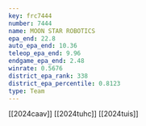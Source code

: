 ```yaml
---
key: frc7444
number: 7444
name: MOON STAR ROBOTICS
epa_end: 22.8
auto_epa_end: 10.36
teleop_epa_end: 9.96
endgame_epa_end: 2.48
winrate: 0.5676
district_epa_rank: 338
district_epa_percentile: 0.8123
type: Team
---
```

[[2024caav]]
[[2024tuhc]]
[[2024tuis]]
